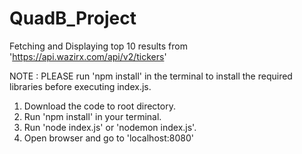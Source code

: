 # QuadB_Project
Fetching and Displaying top 10 results from 'https://api.wazirx.com/api/v2/tickers'


NOTE : PLEASE run 'npm install' in the terminal to install the required libraries before executing index.js.

  1. Download the code to root directory.
  2. Run 'npm install' in your terminal.
  3. Run 'node index.js' or 'nodemon index.js'.
  4. Open browser and go to 'localhost:8080'
